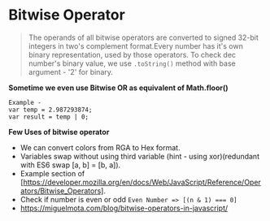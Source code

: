 # Bitwise Operator

> The operands of all bitwise operators are converted to signed 32-bit integers in two's complement format.Every number has it's own binary representation, used by those operators. To check dec number's binary value, we use `.toString()` method with base argument - '2' for binary.

**Sometime we even use Bitwise OR as equivalent of Math.floor()**
  ```
  Example - 
  var temp = 2.987293874;
  var result = temp | 0;
  ```
  
**Few Uses of bitwise operator** 

- We can convert colors from RGA to Hex format.
- Variables swap without using third variable (hint - using xor)(redundant with ES6 swap [a, b] = [b, a]).
- Example section of [https://developer.mozilla.org/en/docs/Web/JavaScript/Reference/Operators/Bitwise_Operators].
- Check if number is even or odd  `Even Number => [(n & 1) === 0]`
- https://miguelmota.com/blog/bitwise-operators-in-javascript/
